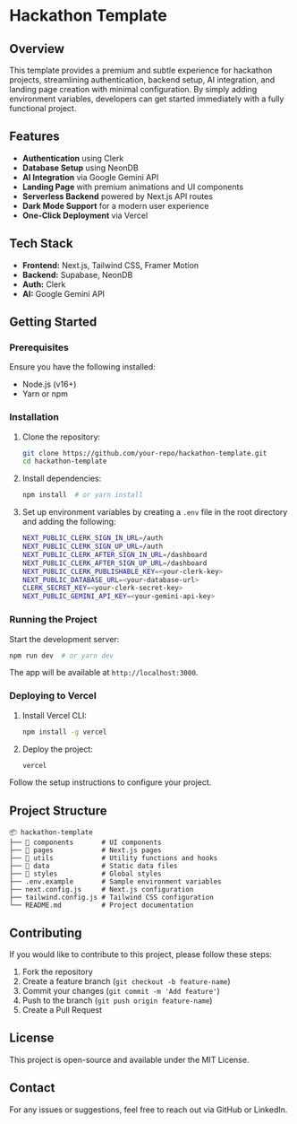 # Hackathon Template

## Overview
This template provides a premium and subtle experience for hackathon projects, streamlining authentication, backend setup, AI integration, and landing page creation with minimal configuration. By simply adding environment variables, developers can get started immediately with a fully functional project.

## Features
- **Authentication** using Clerk
- **Database Setup** using NeonDB
- **AI Integration** via Google Gemini API
- **Landing Page** with premium animations and UI components
- **Serverless Backend** powered by Next.js API routes
- **Dark Mode Support** for a modern user experience
- **One-Click Deployment** via Vercel

## Tech Stack
- **Frontend:** Next.js, Tailwind CSS, Framer Motion
- **Backend:** Supabase, NeonDB
- **Auth:** Clerk
- **AI:** Google Gemini API

## Getting Started
### Prerequisites
Ensure you have the following installed:
- Node.js (v16+)
- Yarn or npm

### Installation
1. Clone the repository:
   ```sh
   git clone https://github.com/your-repo/hackathon-template.git
   cd hackathon-template
   ```
2. Install dependencies:
   ```sh
   npm install  # or yarn install
   ```
3. Set up environment variables by creating a `.env` file in the root directory and adding the following:
   ```sh
   NEXT_PUBLIC_CLERK_SIGN_IN_URL=/auth  
   NEXT_PUBLIC_CLERK_SIGN_UP_URL=/auth  
   NEXT_PUBLIC_CLERK_AFTER_SIGN_IN_URL=/dashboard
   NEXT_PUBLIC_CLERK_AFTER_SIGN_UP_URL=/dashboard
   NEXT_PUBLIC_CLERK_PUBLISHABLE_KEY=<your-clerk-key>
   NEXT_PUBLIC_DATABASE_URL=<your-database-url>
   CLERK_SECRET_KEY=<your-clerk-secret-key>
   NEXT_PUBLIC_GEMINI_API_KEY=<your-gemini-api-key>
   ```

### Running the Project
Start the development server:
```sh
npm run dev  # or yarn dev
```

The app will be available at `http://localhost:3000`.

### Deploying to Vercel
1. Install Vercel CLI:
   ```sh
   npm install -g vercel
   ```
2. Deploy the project:
   ```sh
   vercel
   ```

Follow the setup instructions to configure your project.

## Project Structure
```
📦 hackathon-template
├── 📂 components       # UI components
├── 📂 pages            # Next.js pages
├── 📂 utils            # Utility functions and hooks
├── 📂 data             # Static data files
├── 📂 styles           # Global styles
├── .env.example       # Sample environment variables
├── next.config.js     # Next.js configuration
├── tailwind.config.js # Tailwind CSS configuration
└── README.md          # Project documentation
```

## Contributing
If you would like to contribute to this project, please follow these steps:
1. Fork the repository
2. Create a feature branch (`git checkout -b feature-name`)
3. Commit your changes (`git commit -m 'Add feature'`)
4. Push to the branch (`git push origin feature-name`)
5. Create a Pull Request

## License
This project is open-source and available under the MIT License.

## Contact
For any issues or suggestions, feel free to reach out via GitHub or LinkedIn.

